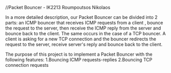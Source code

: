 //Packet Bouncer - IK2213
Roumpoutsos Nikolaos

In a more detailed description, our Packet Bouncer can be divided into 2 parts: an ICMP bouncer that
receives ICMP requests from a client , bounce the request to the server, then receive the ICMP reply
from the server and bounce back to the client. The same occurs in the case of a TCP bouncer. A client
is asking for a new TCP connection and the bouncer redirects the request to the server, receive server's
reply and bounce back to the client.

The purpose of this project is to implement a Packet Bouncer with the following features:
1.Bouncing ICMP requests-replies
2.Bouncing TCP connection requests